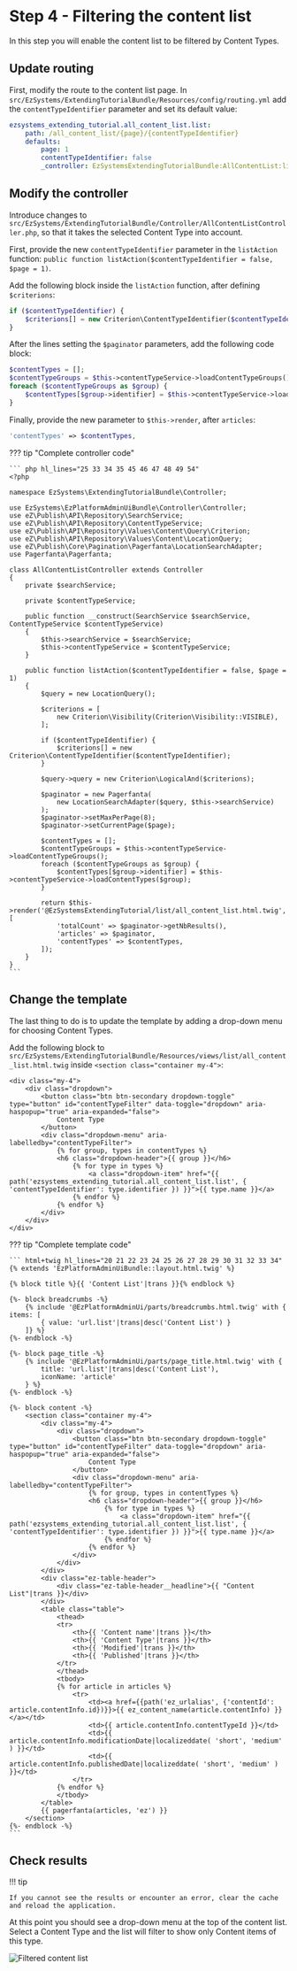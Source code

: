 # Step 4 - Filtering the content list

In this step you will enable the content list to be filtered by Content Types.

## Update routing

First, modify the route to the content list page.
In `src/EzSystems/ExtendingTutorialBundle/Resources/config/routing.yml` add the `contentTypeIdentifier` parameter and set its default value:

``` yml hl_lines="2 5"
ezsystems_extending_tutorial.all_content_list.list:
    path: /all_content_list/{page}/{contentTypeIdentifier}
    defaults:
        page: 1
        contentTypeIdentifier: false
        _controller: EzSystemsExtendingTutorialBundle:AllContentList:list
```

## Modify the controller

Introduce changes to `src/EzSystems/ExtendingTutorialBundle/Controller/AllContentListController.php`, so that it takes the selected Content Type into account.

First, provide the new `contentTypeIdentifier` parameter in the `listAction` function:
`public function listAction($contentTypeIdentifier = false, $page = 1)`.

Add the following block inside the `listAction` function, after defining `$criterions`:

``` php
if ($contentTypeIdentifier) {
    $criterions[] = new Criterion\ContentTypeIdentifier($contentTypeIdentifier);
}
```

After the lines setting the `$paginator` parameters, add the following code block:

``` php
$contentTypes = [];
$contentTypeGroups = $this->contentTypeService->loadContentTypeGroups();
foreach ($contentTypeGroups as $group) {
    $contentTypes[$group->identifier] = $this->contentTypeService->loadContentTypes($group);
}
```

Finally, provide the new parameter to `$this->render`, after `articles`:

``` php
'contentTypes' => $contentTypes,
```

??? tip "Complete controller code"

    ``` php hl_lines="25 33 34 35 45 46 47 48 49 54"
    <?php

    namespace EzSystems\ExtendingTutorialBundle\Controller;

    use EzSystems\EzPlatformAdminUiBundle\Controller\Controller;
    use eZ\Publish\API\Repository\SearchService;
    use eZ\Publish\API\Repository\ContentTypeService;
    use eZ\Publish\API\Repository\Values\Content\Query\Criterion;
    use eZ\Publish\API\Repository\Values\Content\LocationQuery;
    use eZ\Publish\Core\Pagination\Pagerfanta\LocationSearchAdapter;
    use Pagerfanta\Pagerfanta;

    class AllContentListController extends Controller
    {
        private $searchService;

        private $contentTypeService;

        public function __construct(SearchService $searchService, ContentTypeService $contentTypeService)
        {
            $this->searchService = $searchService;
            $this->contentTypeService = $contentTypeService;
        }

        public function listAction($contentTypeIdentifier = false, $page = 1)
        {
            $query = new LocationQuery();

            $criterions = [
                new Criterion\Visibility(Criterion\Visibility::VISIBLE),
            ];

            if ($contentTypeIdentifier) {
                $criterions[] = new Criterion\ContentTypeIdentifier($contentTypeIdentifier);
            }

            $query->query = new Criterion\LogicalAnd($criterions);

            $paginator = new Pagerfanta(
                new LocationSearchAdapter($query, $this->searchService)
            );
            $paginator->setMaxPerPage(8);
            $paginator->setCurrentPage($page);

            $contentTypes = [];
            $contentTypeGroups = $this->contentTypeService->loadContentTypeGroups();
            foreach ($contentTypeGroups as $group) {
                $contentTypes[$group->identifier] = $this->contentTypeService->loadContentTypes($group);
            }

            return $this->render('@EzSystemsExtendingTutorial/list/all_content_list.html.twig', [
                'totalCount' => $paginator->getNbResults(),
                'articles' => $paginator,
                'contentTypes' => $contentTypes,
            ]);
        }
    }
    ```

## Change the template

The last thing to do is to update the template by adding a drop-down menu for choosing Content Types.

Add the following block to `src/EzSystems/ExtendingTutorialBundle/Resources/views/list/all_content_list.html.twig`
inside `<section class="container my-4">`:

``` html+twig
<div class="my-4">
    <div class="dropdown">
        <button class="btn btn-secondary dropdown-toggle" type="button" id="contentTypeFilter" data-toggle="dropdown" aria-haspopup="true" aria-expanded="false">
            Content Type
        </button>
        <div class="dropdown-menu" aria-labelledby="contentTypeFilter">
            {% for group, types in contentTypes %}
            <h6 class="dropdown-header">{{ group }}</h6>
                {% for type in types %}
                    <a class="dropdown-item" href="{{ path('ezsystems_extending_tutorial.all_content_list.list', { 'contentTypeIdentifier': type.identifier }) }}">{{ type.name }}</a>
                {% endfor %}
            {% endfor %}
        </div>
    </div>
</div>
```

??? tip "Complete template code"

    ``` html+twig hl_lines="20 21 22 23 24 25 26 27 28 29 30 31 32 33 34"
    {% extends 'EzPlatformAdminUiBundle::layout.html.twig' %}

    {% block title %}{{ 'Content List'|trans }}{% endblock %}

    {%- block breadcrumbs -%}
        {% include '@EzPlatformAdminUi/parts/breadcrumbs.html.twig' with { items: [
            { value: 'url.list'|trans|desc('Content List') }
        ]} %}
    {%- endblock -%}

    {%- block page_title -%}
        {% include '@EzPlatformAdminUi/parts/page_title.html.twig' with {
            title: 'url.list'|trans|desc('Content List'),
            iconName: 'article'
        } %}
    {%- endblock -%}

    {%- block content -%}
        <section class="container my-4">
            <div class="my-4">
                <div class="dropdown">
                    <button class="btn btn-secondary dropdown-toggle" type="button" id="contentTypeFilter" data-toggle="dropdown" aria-haspopup="true" aria-expanded="false">
                        Content Type
                    </button>
                    <div class="dropdown-menu" aria-labelledby="contentTypeFilter">
                        {% for group, types in contentTypes %}
                        <h6 class="dropdown-header">{{ group }}</h6>
                            {% for type in types %}
                                <a class="dropdown-item" href="{{ path('ezsystems_extending_tutorial.all_content_list.list', { 'contentTypeIdentifier': type.identifier }) }}">{{ type.name }}</a>
                            {% endfor %}
                        {% endfor %}
                    </div>
                </div>
            </div>
            <div class="ez-table-header">
                <div class="ez-table-header__headline">{{ "Content List"|trans }}</div>
            </div>
            <table class="table">
                <thead>
                <tr>
                    <th>{{ 'Content name'|trans }}</th>
                    <th>{{ 'Content Type'|trans }}</th>
                    <th>{{ 'Modified'|trans }}</th>
                    <th>{{ 'Published'|trans }}</th>
                </tr>
                </thead>
                <tbody>
                {% for article in articles %}
                    <tr>
                        <td><a href={{path('ez_urlalias', {'contentId': article.contentInfo.id})}}>{{ ez_content_name(article.contentInfo) }}</a></td>
                        <td>{{ article.contentInfo.contentTypeId }}</td>
                        <td>{{ article.contentInfo.modificationDate|localizeddate( 'short', 'medium' ) }}</td>
                        <td>{{ article.contentInfo.publishedDate|localizeddate( 'short', 'medium' ) }}</td>
                    </tr>
                {% endfor %}
                </tbody>
            </table>
            {{ pagerfanta(articles, 'ez') }}
        </section>
    {%- endblock -%}
    ```

## Check results

!!! tip

    If you cannot see the results or encounter an error, clear the cache and reload the application.

At this point you should see a drop-down menu at the top of the content list.
Select a Content Type and the list will filter to show only Content items of this type.

![Filtered content list](img/content_list_dropdown.png "Filtered content list")
